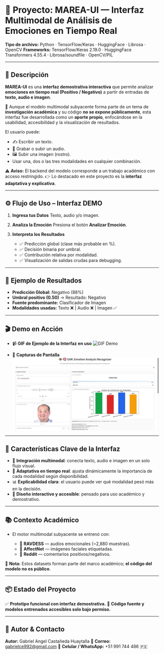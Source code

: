 
# 🎯 Proyecto: **MAREA-UI — Interfaz Multimodal de Análisis de Emociones en Tiempo Real**

**Tipo de archivo:** Python · TensorFlow/Keras · HuggingFace · Librosa · OpenCV
**Frameworks:** TensorFlow/Keras 2.19.0 · HuggingFace Transformers 4.55.4 · Librosa/soundfile · OpenCV/PIL

---

## 📑 Descripción

**MAREA-UI** es una **interfaz demostrativa interactiva** que permite analizar **emociones en tiempo real (Positivo / Negativo)** a partir de entradas de **texto, audio e imagen**.

🔎 Aunque el modelo multimodal subyacente forma parte de un tema de **investigación académica** y su código **no se expone públicamente**, esta interfaz fue desarrollada como un **aporte propio**, enfocándose en la usabilidad, accesibilidad y la visualización de resultados.

El usuario puede:

* ✍️ Escribir un texto.
* 🎤 Grabar o subir un audio.
* 🖼️ Subir una imagen (rostro).
* Usar una, dos o las tres modalidades en cualquier combinación.

⚠️ **Aviso:** El backend del modelo corresponde a un trabajo académico con acceso restringido.
👉 Lo destacado en este proyecto es la **interfaz adaptativa y explicativa**.

---

## ⚙️ Flujo de Uso – Interfaz DEMO

1. **Ingresa tus Datos**
   Texto, audio y/o imagen.

2. **Analiza la Emoción**
   Presiona el botón **Analizar Emoción**.

3. **Interpreta los Resultados**

   * ✅ Predicción global (clase más probable en %).
   * ✅ Decisión binaria por umbral.
   * ✅ Contribución relativa por modalidad.
   * ✅ Visualización de salidas crudas para debugging.

---

## 🚀 Ejemplo de Resultados

* **Predicción Global:** Negativo (88%)
* **Umbral positivo (0.50)** → Resultado: Negativo
* **Fuente predominante:** Clasificador de Imagen
* **Modalidades usadas:** Texto ❌ | Audio ❌ | Imagen ✅

---

## 🎬 Demo en Acción

* 📹 **GIF de Ejemplo de la Interfaz en uso**
  ![GIF Demo](demoma.gif)

* 📸 **Capturas de Pantalla**
  ![Screenshot 1](Captusrsa.JPG)
 
---

## 🔧 Características Clave de la Interfaz

* 🧠 **Integración multimodal**: conecta texto, audio e imagen en un solo flujo visual.
* 🔄 **Adaptativa en tiempo real**: ajusta dinámicamente la importancia de cada modalidad según disponibilidad.
* 📊 **Explicabilidad clara**: el usuario puede ver qué modalidad pesó más en la decisión.
* 🎨 **Diseño interactivo y accesible**: pensado para uso académico y demostrativo.

---

## 📚 Contexto Académico

* El motor multimodal subyacente se entrenó con:

  * 🎵 **RAVDESS** — audios emocionales (\~2,880 muestras).
  * 🙂 **AffectNet** — imágenes faciales etiquetadas.
  * 💬 **Reddit** — comentarios positivos/negativos.

📌 **Nota:** Estos datasets forman parte del marco académico; **el código del modelo no es público**.

---

## 📦 Estado del Proyecto

✅ **Prototipo funcional con interfaz demostrativa.**
🚫 **Código fuente y modelos entrenados accesibles solo bajo permiso.**

---

## 👤 Autor & Contacto

**Autor:** Gabriel Angel Castañeda Huaytalla
📧 **Correo:** [gabrielce992@gmail.com](mailto:gabrielce992@gmail.com)
📱 **Celular / WhatsApp:** +51 991 744 486 🇵🇪

